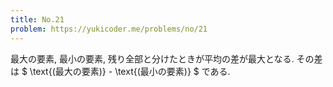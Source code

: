 ```yaml
---
title: No.21
problem: https://yukicoder.me/problems/no/21
---
```

最大の要素, 最小の要素, 残り全部と分けたときが平均の差が最大となる. その差は $ \text{(最大の要素)} - \text{(最小の要素)} $ である.
